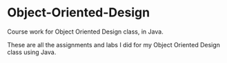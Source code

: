 # Object-Oriented-Design
Course work for Object Oriented Design class, in Java.

These are all the assignments and labs I did for my Object Oriented Design class using Java.  
